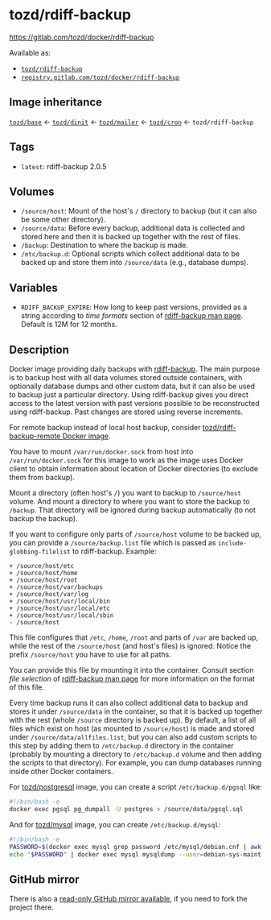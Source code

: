 # tozd/rdiff-backup

<https://gitlab.com/tozd/docker/rdiff-backup>

Available as:

- [`tozd/rdiff-backup`](https://hub.docker.com/r/tozd/rdiff-backup)
- [`registry.gitlab.com/tozd/docker/rdiff-backup`](https://gitlab.com/tozd/docker/rdiff-backup/container_registry)

## Image inheritance

[`tozd/base`](https://gitlab.com/tozd/docker/base) ← [`tozd/dinit`](https://gitlab.com/tozd/docker/dinit) ← [`tozd/mailer`](https://gitlab.com/tozd/docker/mailer) ← [`tozd/cron`](https://gitlab.com/tozd/docker/cron) ← `tozd/rdiff-backup`

## Tags

- `latest`: rdiff-backup 2.0.5

## Volumes

- `/source/host`: Mount of the host's `/` directory to backup (but it can also be some other directory).
- `/source/data`: Before every backup, additional data is collected and stored here and then it is backed up together with the rest of files.
- `/backup`: Destination to where the backup is made.
- `/etc/backup.d`: Optional scripts which collect additional data to be backed up and store them into `/source/data` (e.g., database dumps).

## Variables

- `RDIFF_BACKUP_EXPIRE`: How long to keep past versions, provided as a string according to
  _time formats_ section of [rdiff-backup man page](http://www.nongnu.org/rdiff-backup/rdiff-backup.1.html).
  Default is 12M for 12 months.

## Description

Docker image providing daily backups with [rdiff-backup](http://www.nongnu.org/rdiff-backup/).
The main purpose is to backup host with all data volumes stored outside containers, with
optionally database dumps and other custom data, but it can also be used to backup
just a particular directory. Using rdiff-backup gives you direct access to the latest version
with past versions possible to be reconstructed using rdiff-backup. Past changes are stored
using reverse increments.

For remote backup instead of local host backup, consider
[tozd/rdiff-backup-remote Docker image](https://gitlab.com/tozd/docker/rdiff-backup-remote).

You have to mount `/var/run/docker.sock` from host into `/var/run/docker.sock` for this image
to work as the image uses Docker client to obtain information about location of
Docker directories (to exclude them from backup).

Mount a directory (often host's `/`) you want to backup to `/source/host` volume.
And mount a directory to where you want to store the backup to `/backup`. That directory
will be ignored during backup automatically (to not backup the backup).

If you want to configure only parts of `/source/host` volume to be backed up, you can provide
a `/source/backup.list` file which is passed as `include-globbing-filelist` to rdiff-backup.
Example:

```
+ /source/host/etc
+ /source/host/home
+ /source/host/root
+ /source/host/var/backups
+ /source/host/var/log
+ /source/host/usr/local/bin
+ /source/host/usr/local/etc
+ /source/host/usr/local/sbin
- /source/host
```

This file configures that `/etc`, `/home`, `/root` and parts of `/var` are backed up, while the
rest of the `/source/host` (and host's files) is ignored.
Notice the prefix `/source/host` you have to use for all paths.

You can provide this file by mounting it into the container.
Consult section _file selection_ of [rdiff-backup man page](http://www.nongnu.org/rdiff-backup/rdiff-backup.1.html)
for more information on the format of this file.

Every time backup runs it can also collect additional data to backup and stores it under
`/source/data` in the container, so that it is backed up together with the rest (whole `/source`
directory is backed up). By default, a list of all files which exist on host (as mounted to `/source/host`) is made
and stored under `/source/data/allfiles.list`, but you can also add custom scripts to this step
by adding them to `/etc/backup.d` directory in the container (probably by mounting a directory to `/etc/backup.d`
volume and then adding the scripts to that directory).
For example, you can dump databases running inside other Docker containers.

For [tozd/postgresql](https://gitlab.com/tozd/docker/postgresql) image, you can create a script `/etc/backup.d/pgsql` like:

```bash
#!/bin/bash -e
docker exec pgsql pg_dumpall -U postgres > /source/data/pgsql.sql
```

And for [tozd/mysql](https://gitlab.com/tozd/docker/mysql) image, you can create `/etc/backup.d/mysql`:

```bash
#!/bin/bash -e
PASSWORD=$(docker exec mysql grep password /etc/mysql/debian.cnf | awk '{print $3}' | head -1)
echo "$PASSWORD" | docker exec mysql mysqldump --user=debian-sys-maint --password="$PASSWORD" --all-databases > /source/data/mysql.sql
```

## GitHub mirror

There is also a [read-only GitHub mirror available](https://github.com/tozd/docker-rdiff-backup),
if you need to fork the project there.
